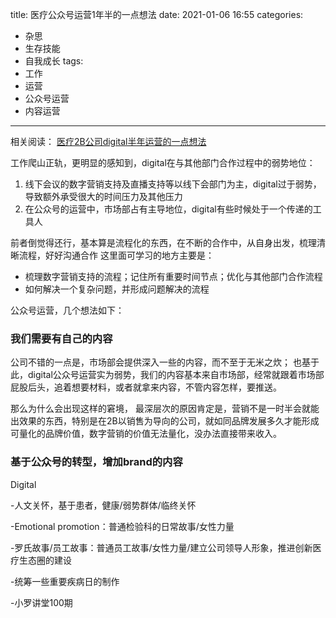 title: 医疗公众号运营1年半的一点想法
date: 2021-01-06 16:55
categories:
- 杂思
- 生存技能
- 自我成长
tags:
- 工作
- 运营
- 公众号运营
- 内容运营
---

相关阅读：
[医疗2B公司digital半年运营的一点想法](https://liheyuting.github.io/2020/01/04/2020/200104%E5%8C%BB%E7%96%972B%E5%85%AC%E5%8F%B8digital%E5%8D%8A%E5%B9%B4%E8%BF%90%E8%90%A5%E7%9A%84%E4%B8%80%E7%82%B9%E6%83%B3%E6%B3%95/)

工作爬山正轨，更明显的感知到，digital在与其他部门合作过程中的弱势地位：
1. 线下会议的数字营销支持及直播支持等以线下会部门为主，digital过于弱势，导致额外承受很大的时间压力及其他压力
2. 在公众号的运营中，市场部占有主导地位，digital有些时候处于一个传递的工具人

前者倒觉得还行，基本算是流程化的东西，在不断的合作中，从自身出发，梳理清晰流程，好好沟通合作
这里面可学习的地方主要是：
- 梳理数字营销支持的流程；记住所有重要时间节点；优化与其他部门合作流程
- 如何解决一个复杂问题，并形成问题解决的流程

公众号运营，几个想法如下：

### 我们需要有自己的内容
公司不错的一点是，市场部会提供深入一些的内容，而不至于无米之炊；
也基于此，digital公众号运营实为弱势，我们的内容基本来自市场部，经常就跟着市场部屁股后头，追着想要材料，或者就拿来内容，不管内容怎样，要推送。

那么为什么会出现这样的窘境，
最深层次的原因肯定是，营销不是一时半会就能出效果的东西，特别是在2B以销售为导向的公司，就如同品牌发展多久才能形成可量化的品牌价值，数字营销的价值无法量化，没办法直接带来收入。



 

### 基于公众号的转型，增加brand的内容
Digital

\-人文关怀，基于患者，健康/弱势群体/临终关怀

\-Emotional promotion：普通检验科的日常故事/女性力量

\-罗氏故事/员工故事：普通员工故事/女性力量/建立公司领导人形象，推进创新医疗生态圈的建设

\-统筹一些重要疾病日的制作

\-小罗讲堂100期
